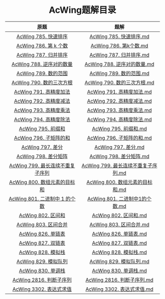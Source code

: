 
<div align="center">

# AcWing题解目录

| 原题 | 题解 |
| :---: | :---: |
| [AcWing 785. 快速排序](https://www.acwing.com/problem/content/787/) | [AcWing 785. 快速排序.md](<https://github.com/palp1tate/AcWing/blob/master/markdown/AcWing 785. 快速排序.md>) |
| [AcWing 786. 第 k 个数](https://www.acwing.com/problem/content/788/) | [AcWing 786. 第k个数.md](<https://github.com/palp1tate/AcWing/blob/master/markdown/AcWing 786. 第k个数.md>) |
| [AcWing 787. 归并排序](https://www.acwing.com/problem/content/789/) | [AcWing 787. 归并排序.md](<https://github.com/palp1tate/AcWing/blob/master/markdown/AcWing 787. 归并排序.md>) |
| [AcWing 788. 逆序对的数量](https://www.acwing.com/problem/content/description/790/) | [AcWing 788. 逆序对的数量.md](<https://github.com/palp1tate/AcWing/blob/master/markdown/AcWing 788. 逆序对的数量.md>) |
| [AcWing 789. 数的范围](https://www.acwing.com/problem/content/791/) | [AcWing 789. 数的范围.md](<https://github.com/palp1tate/AcWing/blob/master/markdown/AcWing 789. 数的范围.md>) |
| [AcWing 790. 数的三次方根](https://www.acwing.com/problem/content/792/) | [AcWing 790. 数的三次方根.md](<https://github.com/palp1tate/AcWing/blob/master/markdown/AcWing 790. 数的三次方根.md>) |
| [AcWing 791. 高精度加法](https://www.acwing.com/problem/content/description/793/) | [AcWing 791. 高精度加法.md](<https://github.com/palp1tate/AcWing/blob/master/markdown/AcWing 791. 高精度加法.md>) |
| [AcWing 792. 高精度减法](https://www.acwing.com/problem/content/description/794/) | [AcWing 792. 高精度减法.md](<https://github.com/palp1tate/AcWing/blob/master/markdown/AcWing 792. 高精度减法.md>) |
| [AcWing 793. 高精度乘法](https://www.acwing.com/problem/content/description/795/) | [AcWing 793. 高精度乘法.md](<https://github.com/palp1tate/AcWing/blob/master/markdown/AcWing 793. 高精度乘法.md>) |
| [AcWing 794. 高精度除法](https://www.acwing.com/problem/content/796/) | [AcWing 794. 高精度除法.md](<https://github.com/palp1tate/AcWing/blob/master/markdown/AcWing 794. 高精度除法.md>) |
| [AcWing 795. 前缀和](https://www.acwing.com/problem/content/797/) | [AcWing 795. 前缀和.md](<https://github.com/palp1tate/AcWing/blob/master/markdown/AcWing 795. 前缀和.md>) |
| [AcWing 796. 子矩阵的和](https://www.acwing.com/problem/content/798/) | [AcWing 796. 子矩阵的和.md](<https://github.com/palp1tate/AcWing/blob/master/markdown/AcWing 796. 子矩阵的和.md>) |
| [AcWing 797. 差分](https://www.acwing.com/problem/content/799/) | [AcWing 797. 差分.md](<https://github.com/palp1tate/AcWing/blob/master/markdown/AcWing 797. 差分.md>) |
| [AcWing 798. 差分矩阵](https://www.acwing.com/problem/content/800/) | [AcWing 798. 差分矩阵.md](<https://github.com/palp1tate/AcWing/blob/master/markdown/AcWing 798. 差分矩阵.md>) |
| [AcWing 799. 最长连续不重复子序列](https://www.acwing.com/problem/content/801/) | [AcWing 799. 最长连续不重复子序列.md](<https://github.com/palp1tate/AcWing/blob/master/markdown/AcWing 799. 最长连续不重复子序列.md>) |
| [AcWing 800. 数组元素的目标和](https://www.acwing.com/problem/content/802/) | [AcWing 800. 数组元素的目标和.md](<https://github.com/palp1tate/AcWing/blob/master/markdown/AcWing 800. 数组元素的目标和.md>) |
| [AcWing 801. 二进制中 1 的个数](https://www.acwing.com/problem/content/803/) | [AcWing 801. 二进制中1的个数.md](<https://github.com/palp1tate/AcWing/blob/master/markdown/AcWing 801. 二进制中1的个数.md>) |
| [AcWing 802. 区间和](https://www.acwing.com/problem/content/804/) | [AcWing 802. 区间和.md](<https://github.com/palp1tate/AcWing/blob/master/markdown/AcWing 802. 区间和.md>) |
| [AcWing 803. 区间合并](https://www.acwing.com/problem/content/805/) | [AcWing 803. 区间合并.md](<https://github.com/palp1tate/AcWing/blob/master/markdown/AcWing 803. 区间合并.md>) |
| [AcWing 826. 单链表](https://www.acwing.com/problem/content/828/) | [AcWing 826. 单链表.md](<https://github.com/palp1tate/AcWing/blob/master/markdown/AcWing 826. 单链表.md>) |
| [AcWing 827. 双链表](https://www.acwing.com/problem/content/829/) | [AcWing 827. 双链表.md](<https://github.com/palp1tate/AcWing/blob/master/markdown/AcWing 827. 双链表.md>) |
| [AcWing 828. 模拟栈](https://www.acwing.com/problem/content/830/) | [AcWing 828. 模拟栈.md](<https://github.com/palp1tate/AcWing/blob/master/markdown/AcWing 828. 模拟栈.md>) |
| [AcWing 829. 模拟队列](https://www.acwing.com/problem/content/831/) | [AcWing 829. 模拟队列.md](<https://github.com/palp1tate/AcWing/blob/master/markdown/AcWing 829. 模拟队列.md>) |
| [AcWing 830. 单调栈](https://www.acwing.com/problem/content/832/) | [AcWing 830. 单调栈.md](<https://github.com/palp1tate/AcWing/blob/master/markdown/AcWing 830. 单调栈.md>) |
| [AcWing 2816. 判断子序列](https://www.acwing.com/problem/content/2818/) | [AcWing 2816. 判断子序列.md](<https://github.com/palp1tate/AcWing/blob/master/markdown/AcWing 2816. 判断子序列.md>) |
| [AcWing 3302. 表达式求值](https://www.acwing.com/problem/content/3305/) | [AcWing 3302. 表达式求值.md](<https://github.com/palp1tate/AcWing/blob/master/markdown/AcWing 3302. 表达式求值.md>) |
</div>